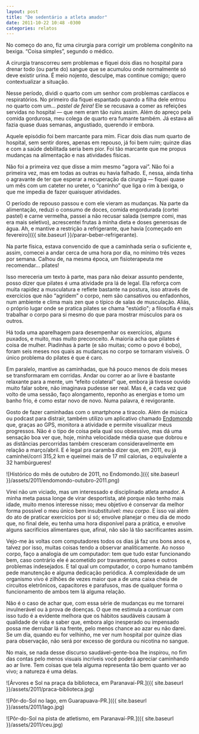 ```yaml
---
layout: post
title: "De sedentário a atleta amador"
date: 2011-10-22 10:48 -0300
categories: relatos
---
```

No começo do ano, fiz uma cirurgia para corrigir um problema congênito na bexiga. “Coisa simples”, segundo o médico.

A cirurgia transcorreu sem problemas e fiquei dois dias no hospital para drenar todo (ou parte do) sangue que se acumulou onde normalmente só deve existir urina. É meio nojento, desculpe, mas continue comigo; quero contextualizar a situação.

Nesse período, dividi o quarto com um senhor com problemas cardíacos e respiratórios. No primeiro dia fiquei espantado quando a filha dele entrou no quarto com um… _pastel de feira!_ Ele se recusava a comer as refeições servidas no hospital — que nem eram tão ruins assim. Além do apreço pela comida gordurosa, meu colega de quarto era fumante também. Já estava ali fazia quase duas semanas, angustiado, querendo ir embora.

Aquele episódio foi bem marcante para mim. Ficar dois dias num quarto de hospital, sem sentir dores, apenas em repouso, já foi bem ruim; quinze dias e com a saúde debilitada seria bem pior. Foi tão marcante que me propus mudanças na alimentação e nas atividades físicas.

Não foi a primeira vez que disse a mim mesmo “agora vai”. Não foi a primeira vez, mas em todas as outras eu havia falhado. E, nessa, ainda tinha o agravante de ter que esperar a recuperação da cirurgia — fiquei quase um mês com um cateter no ureter, o “caninho” que liga o rim à bexiga, o que me impedia de fazer quaisquer atividades.

O período de repouso passou e com ele vieram as mudanças. Na parte da alimentação, reduzi o consumo de doces, comida engordurada (cortei pastel) e carne vermelha, passei a não recusar salada (sempre comi, mas era mais seletivo), acrescentei frutas à minha dieta e doses generosas de água. Ah, e mantive a restrição a refrigerante, que havia [começado em fevereiro]({{ site.baseurl }}/parar-beber-refrigerante).

Na parte física, estava convencido de que a caminhada seria o suficiente e, assim, comecei a andar cerca de uma hora por dia, no mínimo três vezes por semana. Calhou de, na mesma época, um fisioterapeuta me recomendar… pilates!

Isso mereceria um texto à parte, mas para não deixar assunto pendente, posso dizer que pilates é uma atividade pra lá de legal. Ela reforça com muita rapidez a musculatura e reflete bastante na postura, isso através de exercícios que não “agridem” o corpo, nem são cansativos ou enfadonhos, num ambiente e clima mais zen que o típico de salas de musculação. Aliás, o próprio lugar onde se pratica pilates se chama "estúdio"; a filosofia é mais trabalhar o corpo para si mesmo do que para mostrar músculos para os outros.

Há toda uma aparelhagem para desempenhar os exercícios, alguns puxados, e muito, mas muito preconceito. A maioria acha que pilates é coisa de mulher. Piadinhas à parte (e são muitas; como o povo é bobo), foram seis meses nos quais as mudanças no corpo se tornaram visíveis. O único problema do pilates é que é caro.

Em paralelo, mantive as caminhadas, que há pouco menos de dois meses se transformaram em corridas. Andar ou correr ao ar livre é bastante relaxante para a mente, um “efeito colateral” que, embora já tivesse ouvido muito falar sobre, não imaginava pudesse ser real. Mas é, e cada vez que volto de uma sessão, faço alongamento, reponho as energias e tomo um banho frio, é como estar novo de novo. Numa palavra, é revigorante.

Gosto de fazer caminhadas com o smartphone a tiracolo. Além de música ou podcast para distrair, também utilizo um aplicativo chamado [Endomondo](http://www.endomondo.com) que, graças ao GPS, monitora a atividade e permite visualizar meus progressos. Não é o tipo de coisa pela qual sou obsessivo, mas dá uma sensação boa ver que, hoje, minha velocidade média quase que dobrou e as distâncias percorridas também cresceram consideravelmente em relação a março/abril. E é legal pra caramba dizer que, em 2011, eu já caminhei/corri 315,2 km e queimei mais de 17 mil calorias, o equivalente a 32 hambúrgueres!

![Histórico do mês de outubro de 2011, no Endomondo.]({{ site.baseurl }}/assets/2011/endomondo-outubro-2011.png)

Virei não um viciado, mas um interessado e disciplinado atleta amador. A minha meta passa longe de virar desportista, até porque não tenho mais idade, muito menos interesse nisso; meu objetivo é conservar da melhor forma possível o meu único bem insubstituível: _meu corpo_. E isso vai além do ato de praticar exercícios por si só; envolve planejar o meu dia de modo que, no final dele, eu tenha uma hora disponível para a prática, e envolve alguns sacrifícios alimentares que, afinal, não são lá tão sacrificantes assim.

Vejo-me às voltas com computadores todos os dias já faz uns bons anos e, talvez por isso, muitas coisas tendo a observar analiticamente. Ao nosso corpo, faço a analogia de um computador: tem que tudo estar funcionando bem, caso contrário ele é acometido por travamentos, panes e outros problemas indesejados. E tal qual um computador, o corpo humano também pede manutenção e alguma dedicação periódica. A complexidade de um organismo vivo é zilhões de vezes maior que a de uma caixa cheia de circuitos eletrônicos, capacitores e parafusos, mas de qualquer forma o funcionamento de ambos tem lá alguma relação.

Não é o caso de achar que, com essa série de mudanças eu me tornarei invulnerável ou à prova de doenças. O que me estimula a continuar com isso tudo é a evidente melhora que os hábitos saudáveis causam à qualidade de vida e saber que, embora algo inesperado ou impensado possa me derrubar lá na frente, pelo menos chance ao azar eu não darei. Se um dia, quando eu for velhinho, me ver num hospital por quinze dias para observação, não será por excesso de gordura ou nicotina no sangue.

No mais, se nada desse discurso saudável-gente-boa lhe inspirou, no fim das contas pelo menos visuais incríveis você poderá apreciar caminhando ao ar livre. Tem coisas que tela alguma representa tão bem quanto ver ao vivo; a natureza é uma delas.

![Árvores e Sol na praça da biblioteca, em Paranavaí-PR.]({{ site.baseurl }}/assets/2011/praca-biblioteca.jpg)

![Pôr-do-Sol no lago, em Guarapuava-PR.]({{ site.baseurl }}/assets/2011/lago.jpg)

![Pôr-do-Sol na pista de atletismo, em Paranavaí-PR.]({{ site.baseurl }}/assets/2011/ceu.jpg)
